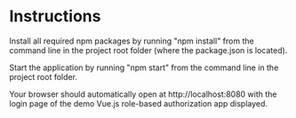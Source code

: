 
# Instructions
Install all required npm packages by running "npm install" from the command line in the project root folder (where the package.json is located).

Start the application by running "npm start" from the command line in the project root folder.

Your browser should automatically open at http://localhost:8080 with the login page of the demo Vue.js role-based authorization app displayed.